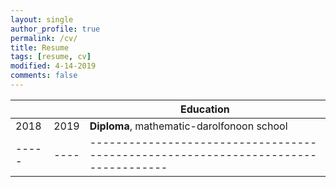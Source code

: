 ```yaml
---
layout: single
author_profile: true
permalink: /cv/
title: Resume
tags: [resume, cv]
modified: 4-14-2019
comments: false
---
```


|     |    |**Education**                                                               |
|-----|----|----------------------------------------------------------------------------------|
|2018 |2019| **Diploma**, mathematic-darolfonoon school |
|-----|----|----------------------------------------------------------------------------------|
